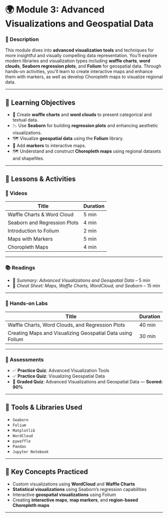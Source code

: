 # 🌍 Module 3: Advanced Visualizations and Geospatial Data

### 🧾 Description
This module dives into **advanced visualization tools** and techniques for more insightful and visually compelling data representation. You’ll explore modern libraries and visualization types including **waffle charts**, **word clouds**, **Seaborn regression plots**, and **Folium** for geospatial data. Through hands-on activities, you'll learn to create interactive maps and enhance them with markers, as well as develop Choropleth maps to visualize regional data.

---

## 🎯 Learning Objectives

- 🧇 Create **waffle charts** and **word clouds** to present categorical and textual data.
- 📉 Use **Seaborn** for building **regression plots** and enhancing aesthetic visualizations.
- 🗺️ Visualize **geospatial data** using the **Folium** library.
- 📍 Add **markers** to interactive maps.
- 🗺️ Understand and construct **Choropleth maps** using regional datasets and shapefiles.

---

## 📌 Lessons & Activities

### 🎥 Videos
| Title                   | Duration |
|-------------------------|----------|
| Waffle Charts & Word Cloud     | 5 min     |
| Seaborn and Regression Plots   | 4 min     |
| Introduction to Folium         | 2 min     |
| Maps with Markers              | 5 min     |
| Choropleth Maps                | 4 min     |

---

### 📚 Readings
- 📘 *Summary: Advanced Visualizations and Geospatial Data* – 5 min
- 🧾 *Cheat Sheet: Maps, Waffle Charts, WordCloud, and Seaborn* – 15 min

---

### 🧪 Hands-on Labs
| Title                                                                 | Duration |
|-----------------------------------------------------------------------|----------|
| Waffle Charts, Word Clouds, and Regression Plots                      | 40 min   |
| Creating Maps and Visualizing Geospatial Data using Folium            | 30 min   |

---

### 📝 Assessments
- ✅ **Practice Quiz**: Advanced Visualization Tools  
- ✅ **Practice Quiz**: Visualizing Geospatial Data  
- 🧠 **Graded Quiz**: Advanced Visualizations and Geospatial Data — **Scored: 90%**

---

## 🧰 Tools & Libraries Used
- `Seaborn`
- `Folium`
- `Matplotlib`
- `WordCloud`
- `pywaffle`
- `Pandas`
- `Jupyter Notebook`

---

## 🌟 Key Concepts Practiced
- Custom visualizations using **WordCloud** and **Waffle Charts**
- **Statistical visualizations** using Seaborn’s regression capabilities
- Interactive **geospatial visualizations** using Folium
- Creating **interactive maps**, **map markers**, and **region-based Choropleth maps**

---
